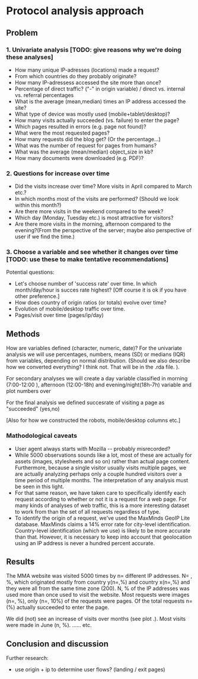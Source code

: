 # Protocol analysis approach

## Problem

### 1. Univariate analysis [TODO: give reasons why we're doing these analyses]

- How many unique IP-adresses (locations) made a request? 
- From which countries do they probably originate?
- How many IP-adressess accessed the site more than once? 
- Percentage of direct traffic? ("-" in origin variable) / direct vs. internal vs. referral percentages
- What is the average (mean,median) times an IP address accessed the site? 
- What type of device was mostly used (mobile+tablet/desktop)? 
- How many visits actually succeeded (vs. failure) to enter the page?
- Which pages resulted in errors (e.g. page not found)?
- What were the most requested pages?
- How many requests did the blog get? (Or the percentage...)
- What was the number of request for pages from humans? 
- What was the average (mean/median) object_size in kb?
- How many documents were downloaded (e.g. PDF)?

### 2. Questions for increase over time

- Did the visits increase over time? More visits in April compared to March etc.?
- In which months most of the visits are performed? (Should we look within this month?)
- Are there more visits in the weekend compared to the week? 
- Which day (Monday, Tuesday etc.) is most attractive for visitors?
- Are there more visits in the morning, afternoon compared to the evening?(From the perspective of the server; maybe also perspective of user if we find the time.)

### 3. Choose a variable and see whether it changes over time [TODO: use these to make tentative recommendations]

Potential questions: 

- Let's choose number of 'success rate' over time. In which month/day/hour is succes rate highest? [Off course it is ok if you have other preference.]
- How does country of origin ratios (or totals) evolve over time?
- Evolution of mobile/desktop traffic over time.
- Pages/visit over time (pages/ip/day)

## Methods

How are variables defined (character, numeric, date)? For the univariate analysis we will use percentages, numbers, means (SD) or medians (IQR) from variables, depending on normal distribution. (Should we also describe how we converted everything? I think not. That will be in the .rda file. ).

For secondary analyses we will create a day variable classified in morning (7:00-12:00 ), afternoon (12:00-18h) and evening/night(18h-7h) variable and plot numbers over

For the final analysis we defined succesrate of visiting a page as "succeeded" (yes,no)

[Also for how we constructed the robots, mobile/desktop columns etc.]

### Mathodological caveats

* User agent always starts with Mozilla -- probably misrecorded?
* While 5000 observations sounds like a lot, most of these are actually for assets (images, stylesheets and so on) rather than actual page content. Furthermore, because a single visitor usually visits multiple pages, we are actually analyzing perhaps only a couple hundred visitors over a time period of multiple months. The interpretation of any analysis must be seen in this light.
* For that same reason, we have taken care to specifically identify each request according to whether or not it is a request for a web page. For many kinds of analyses of web traffic, this is a more interesting dataset to work from than the set of all requests regardless of type.
* To identify the origin of a request, we've used the MaxMinds GeoIP Lite database. MaxMinds claims a 14% error rate for city-level identification. Country-level identification (which we use) is likely to be more accurate than that. However, it is necessary to keep into account that geolocation using an IP address is never a hundred percent accurate.

## Results

The MMA website was visited 5000 times by n= different IP addresses. N= , %, which originated mostly from country y(n=,%) and country x(n=,%) and they were all from the same time zone (200). N, % of the IP addresses was used more than once used to visit the website. Most requests were images (n=, %), only (n=, 10%) of the requests were pages. Of the total requests n= (%) actually succeeded to enter the page.

We did (not) see an increase of visits over months (see plot .). Most visits were made in June (n, %). …… etc.

## Conclusion and discussion

Further research: 

- use origin + ip to determine user flows? (landing / exit pages)
